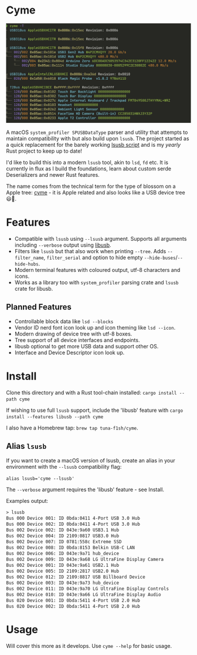 # Cyme

![cli tree output](./img/cli-tree.png)

A macOS `system_profiler SPUSBDataType` parser and utility that attempts to maintain compatibility with but also build upon `lsusb`. The project started as a quick replacement for the barely working [lsusb script](https://github.com/jlhonora/lsusb) and is my _yearly_ Rust project to keep up to date!

I'd like to build this into a modern `lsusb` tool, akin to `lsd`, `fd` etc. It is currently in flux as I build the foundations, learn about custom serde Deserializers and newer Rust features.

The name comes from the technical term for the type of blossom on a Apple tree: [cyme](https://en.wikipedia.org/wiki/Inflorescence#Determinate_or_cymose) - it is Apple related and also looks like a USB device tree 😃🌸.

# Features

* Compatible with `lsusb` using `--lsusb` argument. Supports all arguments including `--verbose` output using [libusb](https://github.com/dcuddeback/libusb-rs).
* Filters like `lsusb` but that also work when printing `--tree`. Adds `--filter_name`, `filter_serial` and option to hide empty `--hide-buses`/`--hide-hubs`.
* Modern terminal features with coloured output, utf-8 characters and icons.
* Works as a library too with `system_profiler` parsing crate and `lsusb` crate for libusb.

## Planned Features

* Controllable block data like `lsd --blocks`
* Vendor ID nerd font icon look up and icon theming like `lsd --icon`.
* Modern drawing of device tree with utf-8 boxes.
* Tree support of all device interfaces and endpoints.
* libusb optional to get more USB data and support other OS.
* Interface and Device Descriptor icon look up.

# Install

Clone this directory and with a Rust tool-chain installed: `cargo install --path cyme`

If wishing to use full `lsusb` support, include the 'libusb' feature with `cargo install --features libusb --path cyme`

I also have a Homebrew tap: `brew tap tuna-f1sh/cyme`.

## Alias `lsusb`

If you want to create a macOS version of lsusb, create an alias in your environment with the `--lsusb` compatibility flag:

`alias lsusb='cyme --lsusb'`

The `--verbose` argument requires the 'libusb' feature - see Install.

Examples output:

```
> lsusb
Bus 000 Device 001: ID 0bda:0411 4-Port USB 3.0 Hub
Bus 000 Device 002: ID 0bda:0411 4-Port USB 3.0 Hub
Bus 002 Device 002: ID 043e:9a60 USB3.1 Hub
Bus 002 Device 004: ID 2109:0817 USB3.0 Hub
Bus 002 Device 007: ID 0781:558c Extreme SSD
Bus 002 Device 008: ID 0bda:8153 Belkin USB-C LAN
Bus 002 Device 006: ID 043e:9a71 hub_device
Bus 002 Device 009: ID 043e:9a68 LG UltraFine Display Camera
Bus 002 Device 001: ID 043e:9a61 USB2.1 Hub
Bus 002 Device 005: ID 2109:2817 USB2.0 Hub
Bus 002 Device 012: ID 2109:8817 USB Billboard Device
Bus 002 Device 003: ID 043e:9a73 hub_device
Bus 002 Device 011: ID 043e:9a70 LG UltraFine Display Controls
Bus 002 Device 010: ID 043e:9a66 LG UltraFine Display Audio
Bus 020 Device 001: ID 0bda:5411 4-Port USB 2.0 Hub
Bus 020 Device 002: ID 0bda:5411 4-Port USB 2.0 Hub
```

# Usage

Will cover this more as it develops. Use `cyme --help` for basic usage.
